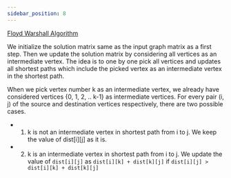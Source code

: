 ```yaml
---
sidebar_position: 8
---
```


[Floyd Warshall Algorithm](https://en.wikipedia.org/wiki/Floyd%E2%80%93Warshall_algorithm)

We initialize the solution matrix same as the input graph matrix as a first step. Then we update the solution matrix by considering all vertices as an intermediate vertex. The idea is to one by one pick all vertices and updates all shortest paths which include the picked vertex as an intermediate vertex in the shortest path.   

When we pick vertex number k as an intermediate vertex, we already have considered vertices {0, 1, 2, .. k-1} as intermediate vertices. For every pair (i, j) of the source and destination vertices respectively, there are two possible cases.

- 1) k is not an intermediate vertex in shortest path from i to j. We keep the value of dist[i][j] as it is.
- 2) k is an intermediate vertex in shortest path from i to j. We update the value of `dist[i][j]` as `dist[i][k] + dist[k][j]` if `dist[i][j] > dist[i][k] + dist[k][j]`
